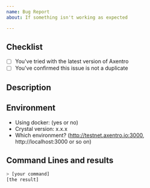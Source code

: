 ```yaml
---
name: Bug Report
about: If something isn't working as expected

---
```


## Checklist
- [ ] You've tried with the latest version of Axentro
- [ ] You've confirmed this issue is not a duplicate

## Description
<!-- Description of the bug -->

## Environment
<!-- Running environment -->
- Using docker: (yes or no)
- Crystal version: x.x.x
- Which environment? (http://testnet.axentro.io:3000, http://localhost:3000 or so on)

## Command Lines and results
<!-- Paste specific command lines and their results here -->

```bash
> [your command]
[the result]
```
